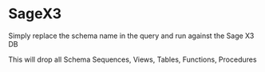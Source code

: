 # SageX3

Simply replace the schema name in the query and run against the Sage X3 DB

This will drop all Schema Sequences, Views, Tables, Functions, Procedures


